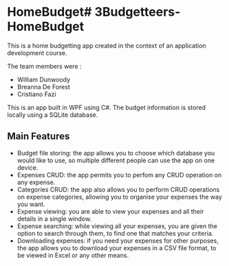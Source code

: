 # HomeBudget# 3Budgetteers-HomeBudget

This is a home budgetting app created in the context of an application development course. 

The team members were :
- William Dunwoody
- Breanna De Forest
- Cristiano Fazi

This is an app built in WPF using C#. The budget information is stored locally using a SQLite database. 

## Main Features

- Budget file storing: the app allows you to choose which database you would like to use, so multiple different people can use the app on one device.
- Expenses CRUD: the app permits you to perfom any CRUD operation on any expense.
- Categories CRUD: the app also allows you to perform CRUD operations on expense categories, allowing you to organise your expenses the way you want.
- Expense viewing: you are able to view your expenses and all their details in a single window.
- Expense searching: while viewing all your expenses, you are given the option to search through them, to find one that matches your criteria.
- Downloading expenses: if you need your expenses for other purposes, the app allows you to download your expenses in a CSV file format, to be viewed in Excel or any other means.
